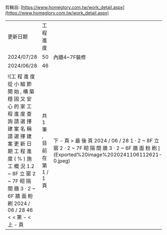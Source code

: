 剪輯自: [https://www.homeglory.com.tw/work_detail.aspx](https://www.homeglory.com.tw/work_detail.aspx)

|   |   |   |
|---|---|---|
|更新日期|工程進度||
|2024/07/28|50|內牆4~7F裝修|
|2024/06/28|46||
||||
 ![工 程 進 度 從 小 細 節 開 始 , 構 築 穩 固 又 安 心 的 家 工 程 進 度 查 詢 請 選 擇 建 案 名 稱 請 選 擇 建 案 更 新 日 期 工 程 進 度 ( % ) 施 工 概 況 1.2 ~ 8F 立 窗 2 ~ 7F 砌 隔 間 牆 3 · 2 ~ 6F 牆 面 粉 刷 2024 / 06 / 28 46 < < 第 - < 上 - 頁 | 共 1 筆 , 目 前 在 第 1 / 1 頁 | 下 - 頁 > 最 後 頁 2024 / 06 / 28 1 · 2 ~ 8F 立 窗 2 · 2 ~ 7F 砌 隔 間 牆 3 · 2 ~ 6F 牆 面 粉 刷 ](Exported%20image%2020241106112621-0.jpeg)